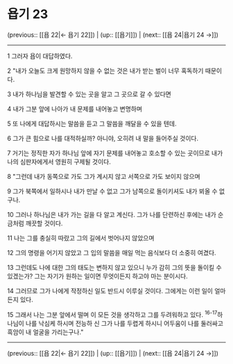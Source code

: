 # 욥기 23

(previous:: [[욥 22|← 욥기 22]]) | (up:: [[욥기]]) | (next:: [[욥 24|욥기 24 →]])

***




1 
그러자 욥이 대답하였다. 



2 
"내가 오늘도 크게 원망하지 않을 수 없는 것은 내가 받는 벌이 너무 혹독하기 때문이다. 



3 
내가 하나님을 발견할 수 있는 곳을 알고 그 곳으로 갈 수 있다면 



4 
내가 그분 앞에 나아가 내 문제를 내어놓고 변명하며 



5 
또 나에게 대답하시는 말씀을 듣고 그 말씀을 깨달을 수 있을 텐데. 



6 
그가 큰 힘으로 나를 대적하실까? 아니야, 오히려 내 말을 들어주실 것이다. 



7 
거기는 정직한 자가 하나님 앞에 자기 문제를 내어놓고 호소할 수 있는 곳이므로 내가 나의 심판자에게서 영원히 구제될 것이다. 



8 
"그런데 내가 동쪽으로 가도 그가 계시지 않고 서쪽으로 가도 보이지 않으며 



9 
그가 북쪽에서 일하시나 내가 만날 수 없고 그가 남쪽으로 돌이키셔도 내가 뵈올 수 없구나. 



10 
그러나 하나님은 내가 가는 길을 다 알고 계신다. 그가 나를 단련하신 후에는 내가 순금처럼 깨끗할 것이다. 



11 
나는 그를 충실히 따랐고 그의 길에서 벗어나지 않았으며 



12 
그의 명령을 어기지 않았고 그 입의 말씀을 매일 먹는 음식보다 더 소중히 여겼다. 



13 
그런데도 나에 대한 그의 태도는 변하지 않고 있으니 누가 감히 그의 뜻을 돌이킬 수 있겠는가? 그는 자기가 원하는 일이면 무엇이든지 하고야 마는 분이시다. 



14 
그러므로 그가 나에게 작정하신 일도 반드시 이루실 것이다. 그에게는 이런 일이 얼마든지 있다. 



15 
그래서 나는 그분 앞에서 떨며 이 모든 것을 생각하고 그를 두려워하고 있다. <sup class="versenum">16-17</sup>하나님이 나를 낙심케 하시며 전능하 신 그가 나를 두렵게 하시니 어두움이 나를 둘러싸고 흑암이 내 얼굴을 가리는구나."

***

(previous:: [[욥 22|← 욥기 22]]) | (up:: [[욥기]]) | (next:: [[욥 24|욥기 24 →]])
